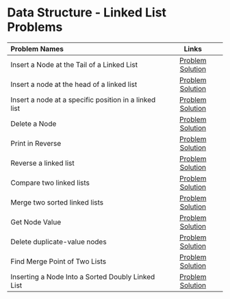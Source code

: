 # Data Structure - Linked List Problems

|Problem Names|Links|
| :--- | :---: |
Insert a Node at the Tail of a Linked List | [Problem](https://www.hackerrank.com/challenges/insert-a-node-at-the-tail-of-a-linked-list/problem)  [Solution](https://github.com/SiddharthaPramanik/Hacker-Rank/blob/master/Problem-Solving/Data-Structures/Linked-List/insert-at-tail.py) |
Insert a node at the head of a linked list | [Problem](https://www.hackerrank.com/challenges/insert-a-node-at-the-head-of-a-linked-list/problem)  [Solution](https://github.com/SiddharthaPramanik/Hacker-Rank/blob/master/Problem-Solving/Data-Structures/Linked-List/insert-at-head.py) |
Insert a node at a specific position in a linked list | [Problem](https://www.hackerrank.com/challenges/insert-a-node-at-a-specific-position-in-a-linked-list/problem)  [Solution](https://github.com/SiddharthaPramanik/Hacker-Rank/blob/master/Problem-Solving/Data-Structures/Linked-List/insert-at-position.py) |
Delete a Node | [Problem](https://www.hackerrank.com/challenges/delete-a-node-from-a-linked-list/problem)  [Solution](https://github.com/SiddharthaPramanik/Hacker-Rank/blob/master/Problem-Solving/Data-Structures/Linked-List/delete-node.py) |
Print in Reverse | [Problem](https://www.hackerrank.com/challenges/print-the-elements-of-a-linked-list-in-reverse/problem)  [Solution](https://github.com/SiddharthaPramanik/Hacker-Rank/blob/master/Problem-Solving/Data-Structures/Linked-List/print-in-reverse.py) |
Reverse a linked list | [Problem](https://www.hackerrank.com/challenges/reverse-a-linked-list/problem)  [Solution](https://github.com/SiddharthaPramanik/Hacker-Rank/blob/master/Problem-Solving/Data-Structures/Linked-List/reverse-linked-list.py) |
Compare two linked lists | [Problem](https://www.hackerrank.com/challenges/compare-two-linked-lists/problem)  [Solution](https://github.com/SiddharthaPramanik/Hacker-Rank/blob/master/Problem-Solving/Data-Structures/Linked-List/compare-two-linked-list.py) |
Merge two sorted linked lists | [Problem](https://www.hackerrank.com/challenges/merge-two-sorted-linked-lists/problem)  [Solution](https://github.com/SiddharthaPramanik/Hacker-Rank/blob/master/Problem-Solving/Data-Structures/Linked-List/merger-two-sorted-linked-lists.py) |
Get Node Value | [Problem](https://www.hackerrank.com/challenges/get-the-value-of-the-node-at-a-specific-position-from-the-tail/problem)  [Solution](https://github.com/SiddharthaPramanik/Hacker-Rank/blob/master/Problem-Solving/Data-Structures/Linked-List/get-node-value.py) |
Delete duplicate-value nodes | [Problem](https://www.hackerrank.com/challenges/delete-duplicate-value-nodes-from-a-sorted-linked-list/problem)  [Solution](https://github.com/SiddharthaPramanik/Hacker-Rank/blob/master/Problem-Solving/Data-Structures/Linked-List/delete-duplicate.py) |
Find Merge Point of Two Lists | [Problem](https://www.hackerrank.com/challenges/find-the-merge-point-of-two-joined-linked-lists/problem)  [Solution](https://github.com/SiddharthaPramanik/Hacker-Rank/blob/master/Problem-Solving/Data-Structures/Linked-List/find-merge-point.py) |
Inserting a Node Into a Sorted Doubly Linked List | [Problem](https://www.hackerrank.com/challenges/insert-a-node-into-a-sorted-doubly-linked-list/problem)  [Solution](https://github.com/SiddharthaPramanik/Hacker-Rank/blob/master/Problem-Solving/Data-Structures/Linked-List/insert-node-in-sorted-dobbly-linked-list.py) |